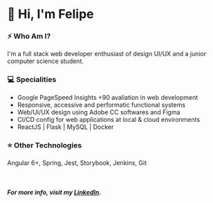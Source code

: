 # :rocket: Hi, I'm Felipe

### ⚡ Who Am I?
I'm a full stack web developer enthusiast of design UI/UX and a junior computer science student.

### 💻 Specialities
- Google PageSpeed Insights +90 avaliation in web development
- Responsive, accessive and performatic functional systems
- Web/UI/UX design using Adobe CC softwares and Figma
- CI/CD config for web applications at local & cloud environments
- ReactJS | Flask | MySQL | Docker

### ⭐ Other Technologies
Angular 6+, Spring, Jest, Storybook, Jenkins, Git

&nbsp;

##### For more info, visit my <a href="https://www.linkedin.com/in/alencar-dev/">LinkedIn</a>.
